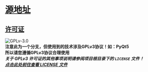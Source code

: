# [源地址](https://github.com/complex31/AvatarIconModPack)
## [许可证](https://www.gnu.org/licenses/gpl-3.0.html)
![GPLv-3.0](https://www.gnu.org/graphics/gplv3-or-later.png)  
**注意此为一个分支，但使用到的技术涉及GPLv3协议！如：PyQt5**  
**所以请您遵循GPLv3协议合理使用**  
***关于 GPLv3 许可证的其他事项说明请参阅项目根目录下的 `LICENSE` 文件！***  
***[点击此处前往查看 LICENSE 文件](LICENSE)***
